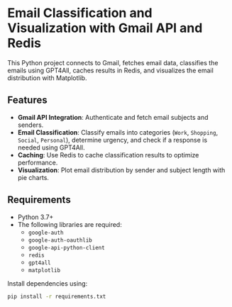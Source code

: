 # Email Classification and Visualization with Gmail API and Redis

This Python project connects to Gmail, fetches email data, classifies the emails using GPT4All, caches results in Redis, and visualizes the email distribution with Matplotlib.

## Features
- **Gmail API Integration**: Authenticate and fetch email subjects and senders.
- **Email Classification**: Classify emails into categories (`Work`, `Shopping`, `Social`, `Personal`), determine urgency, and check if a response is needed using GPT4All.
- **Caching**: Use Redis to cache classification results to optimize performance.
- **Visualization**: Plot email distribution by sender and subject length with pie charts.

## Requirements
- Python 3.7+
- The following libraries are required:
  - `google-auth`
  - `google-auth-oauthlib`
  - `google-api-python-client`
  - `redis`
  - `gpt4all`
  - `matplotlib`

Install dependencies using:
```bash
pip install -r requirements.txt
